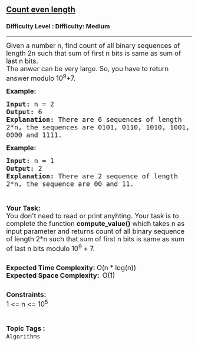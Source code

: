 <h2><a href="https://www.geeksforgeeks.org/problems/count-even-length1907/1?page=1&difficulty=Medium&status=unsolved,attempted&sortBy=accuracy">Count even length</a></h2><h3>Difficulty Level : Difficulty: Medium</h3><hr><div class="problems_problem_content__Xm_eO"><p><span style="font-size: 18px;">Given a number n, find count of all binary sequences of length 2n such that sum of first n bits is same as sum of last n bits.<br>The anwer can be very large. So, you have to return answer modulo 10<sup>9</sup>+7.</span></p>
<p><span style="font-size: 18px;"><strong>Example:</strong></span></p>
<pre><span style="font-size: 18px;"><strong>Input: </strong>n = 2
<strong>Output: </strong>6
<strong>Explanation: </strong>There are 6 sequences of length 
2*n, the sequences are 0101, 0110, 1010, 1001, 
0000 and 1111.</span></pre>
<p><span style="font-size: 18px;"><strong>Example:</strong></span></p>
<pre><span style="font-size: 18px;"><strong>Input: </strong>n = 1
<strong>Output: </strong>2
<strong>Explanation: </strong>There are 2 sequence of length 
2*n, the sequence are 00 and 11.</span>
</pre>
<p>&nbsp;</p>
<p><span style="font-size: 18px;"><strong>Your Task:</strong><br>You don't need to read or print anyhting. Your task is to complete the function&nbsp;<strong>compute_value()</strong>&nbsp;which takes n as input parameter and returns count of all binary sequence of length 2*n such that sum of first n bits is same as sum of last n bits modulo 10<sup>9</sup>&nbsp;+ 7.</span><br>&nbsp;</p>
<p><span style="font-size: 18px;"><strong>Expected Time Complexity:&nbsp;</strong>O(n * log(n))<br><strong>Expected Space Complexity:&nbsp;&nbsp;</strong>O(1)</span><br>&nbsp;</p>
<p><span style="font-size: 18px;"><strong>Constraints:</strong><br>1 &lt;= n &lt;= 10<sup>5</sup></span></p></div><br><p><span style=font-size:18px><strong>Topic Tags : </strong><br><code>Algorithms</code>&nbsp;